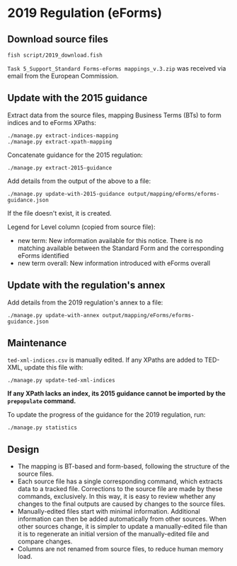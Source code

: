 # 2019 Regulation (eForms)

## Download source files

    fish script/2019_download.fish

`Task 5_Support_Standard Forms-eForms mappings_v.3.zip` was received via email from the European Commission.

## Update with the 2015 guidance

Extract data from the source files, mapping Business Terms (BTs) to form indices and to eForms XPaths:

    ./manage.py extract-indices-mapping
    ./manage.py extract-xpath-mapping

Concatenate guidance for the 2015 regulation:

    ./manage.py extract-2015-guidance

Add details from the output of the above to a file:

    ./manage.py update-with-2015-guidance output/mapping/eForms/eforms-guidance.json

If the file doesn't exist, it is created.

Legend for Level column (copied from source file):

* new term: New information available for this notice. There is no matching available between the Standard Form and the corresponding eForms identified
* new term overall: New information introduced with eForms overall

## Update with the regulation's annex

Add details from the 2019 regulation's annex to a file:

    ./manage.py update-with-annex output/mapping/eForms/eforms-guidance.json

## Maintenance

`ted-xml-indices.csv` is manually edited. If any XPaths are added to TED-XML, update this file with:

    ./manage.py update-ted-xml-indices

**If any XPath lacks an index, its 2015 guidance cannot be imported by the `prepopulate` command.**

To update the progress of the guidance for the 2019 regulation, run:

    ./manage.py statistics

## Design

* The mapping is BT-based and form-based, following the structure of the source files.
* Each source file has a single corresponding command, which extracts data to a tracked file. Corrections to the source file are made by these commands, exclusively. In this way, it is easy to review whether any changes to the final outputs are caused by changes to the source files.
* Manually-edited files start with minimal information. Additional information can then be added automatically from other sources. When other sources change, it is simpler to update a manually-edited file than it is to regenerate an initial version of the manually-edited file and compare changes.
* Columns are not renamed from source files, to reduce human memory load.
